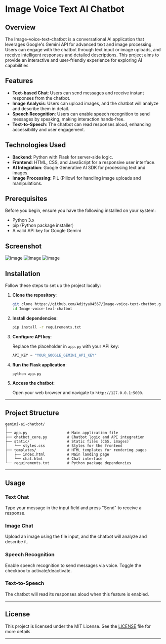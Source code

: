 # Image Voice Text AI Chatbot

## Overview

The Image-voice-text-chatbot is a conversational AI application that leverages Google's Gemini API for advanced text and image processing. Users can engage with the chatbot through text input or image uploads, and receive intelligent responses and detailed descriptions. This project aims to provide an interactive and user-friendly experience for exploring AI capabilities.

## Features

- **Text-based Chat**: Users can send messages and receive instant responses from the chatbot.
- **Image Analysis**: Users can upload images, and the chatbot will analyze and describe them in detail.
- **Speech Recognition**: Users can enable speech recognition to send messages by speaking, making interaction hands-free.
- **Text-to-Speech**: The chatbot can read responses aloud, enhancing accessibility and user engagement.

## Technologies Used

- **Backend**: Python with Flask for server-side logic.
- **Frontend**: HTML, CSS, and JavaScript for a responsive user interface.
- **AI Integration**: Google Generative AI SDK for processing text and images.
- **Image Processing**: PIL (Pillow) for handling image uploads and manipulations.

## Prerequisites

Before you begin, ensure you have the following installed on your system:

- Python 3.x
- pip (Python package installer)
- A valid API key for Google Gemini

## Screenshot

![image](https://github.com/user-attachments/assets/4eb7a971-ac44-4e9f-8a90-6e92808f2c43)
![image](https://github.com/user-attachments/assets/1062c440-9a40-43d0-9a6e-bb1e4ba71c34)
![image](https://github.com/user-attachments/assets/2e4c9220-58b3-4bcf-ab96-fc4224b15fb0)




## Installation

Follow these steps to set up the project locally:

1. **Clone the repository**:

   ```bash
   git clone https://github.com/Aditya04567/Image-voice-text-chatbot.git
   cd Image-voice-text-chatbot

2. **Install dependencies**:

   ```bash
   pip install -r requirements.txt
   ```

3. **Configure API key**:

   Replace the placeholder in `app.py` with your API key:

   ```python
   API_KEY = "YOUR_GOOGLE_GEMINI_API_KEY"
   ```

4. **Run the Flask application**:

   ```bash
   python app.py
   ```

5. **Access the chatbot**:

   Open your web browser and navigate to `http://127.0.0.1:5000`.

---

## Project Structure

```plaintext
gemini-ai-chatbot/
│
├── app.py                  # Main application file
├── chatbot_core.py         # Chatbot logic and API integration
├── static/                 # Static files (CSS, images)
│   └── styles.css          # Styles for the frontend
├── templates/              # HTML templates for rendering pages
│   ├── index.html          # Main landing page
│   └── chat.html           # Chat interface
└── requirements.txt        # Python package dependencies
```

---

## Usage

### Text Chat
Type your message in the input field and press "Send" to receive a response.

### Image Chat
Upload an image using the file input, and the chatbot will analyze and describe it.

### Speech Recognition
Enable speech recognition to send messages via voice. Toggle the checkbox to activate/deactivate.

### Text-to-Speech
The chatbot will read its responses aloud when this feature is enabled.

---


## License

This project is licensed under the MIT License. See the [LICENSE](https://opensource.org/license/MIT) file for more details.

---
``` 
